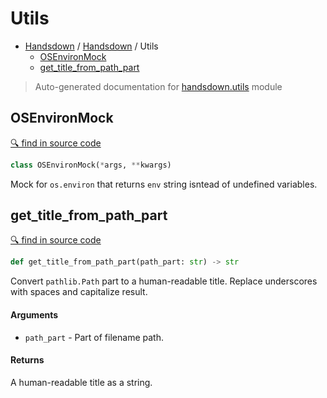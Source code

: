 # Utils

- [Handsdown](./README.md) / [Handsdown](./handsdown_index.md) / Utils
  - [OSEnvironMock](#osenvironmock)
  - [get_title_from_path_part](#get_title_from_path_part)

> Auto-generated documentation for [handsdown.utils](../handsdown/utils.py) module

## OSEnvironMock

[🔍 find in source code](../handsdown/utils.py#L5)

```python
class OSEnvironMock(*args, **kwargs)
```

Mock for `os.environ` that returns `env` string isntead of undefined variables.

## get_title_from_path_part

[🔍 find in source code](../handsdown/utils.py#L14)

```python
def get_title_from_path_part(path_part: str) -> str
```

Convert `pathlib.Path` part to a human-readable title.
Replace underscores with spaces and capitalize result.

#### Arguments

- `path_part` - Part of filename path.

#### Returns

A human-readable title as a string.
